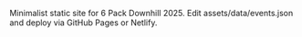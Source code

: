 Minimalist static site for 6 Pack Downhill 2025. Edit assets/data/events.json and deploy via GitHub Pages or Netlify.
